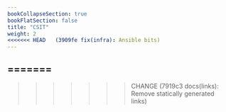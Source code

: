 ```yaml
---
bookCollapseSection: true
bookFlatSection: false
title: "CSIT"
weight: 2
<<<<<<< HEAD   (3909fe fix(infra): Ansible bits)
---
```

=======
---
>>>>>>> CHANGE (7919c3 docs(links): Remove statically generated links)
